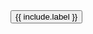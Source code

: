 <button class='px-4 py-2 text-sm rounded-md font-bold text-{{ include.dark_color }} dark:text-{{ include.dark_color }} hover:text-{{ include.color }} dark:hover:text-{{ include.dark_color }} border-2 border-{{ include.color }} bg-{{ include.color }} dark:bg-transparent transition-all ease-in-out duration-300 hover:bg-transparent dark:hover:bg-{{ include.color }}'>
  {{ include.label }}
</button>